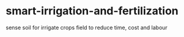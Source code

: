 # smart-irrigation-and-fertilization
sense soil for irrigate crops field to reduce time, cost and labour
